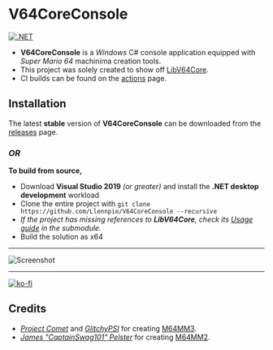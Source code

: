 # V64CoreConsole

[![.NET](https://github.com/Llennpie/V64CoreConsole/actions/workflows/dotnet.yml/badge.svg)](https://github.com/Llennpie/V64CoreConsole/actions/workflows/dotnet.yml)

- **V64CoreConsole** is a *Windows* C# console application equipped with *Super Mario 64* machinima creation tools.
- This project was solely created to show off [LibV64Core](https://github.com/Llennpie/LibV64Core).
- CI builds can be found on the [actions](https://github.com/Llennpie/V64CoreConsole/actions) page.

## Installation

The latest **stable** version of **V64CoreConsole** can be downloaded from the [releases](https://github.com/Llennpie/V64CoreConsole/releases) page.

### *OR*

**To build from source,** 
- Download **Visual Studio 2019** *(or greater)* and install the **.NET desktop development** workload
- Clone the entire project with `git clone https://github.com/Llennpie/V64CoreConsole --recursive`
- *If the project has missing references to **LibV64Core**, check its [Usage guide](https://github.com/Llennpie/LibV64Core#usage) in the submodule.*
- Build the solution as x64

---

![Screenshot](https://media.discordapp.net/attachments/863117129347891251/1001561950767030352/unknown.png?width=960&height=627)

---

[![ko-fi](https://ko-fi.com/img/githubbutton_sm.svg)](https://ko-fi.com/J3J05B5WR)

## Credits

- *[Project Comet](https://github.com/projectcomet64)* and *[GlitchyPSI](https://github.com/GlitchyPSIX)* for creating [M64MM3](https://github.com/projectcomet64/M64MM).
- *[James "CaptainSwag101" Pelster](https://github.com/jpmac26)* for creating [M64MM2](https://github.com/jpmac26/M64MM2).
